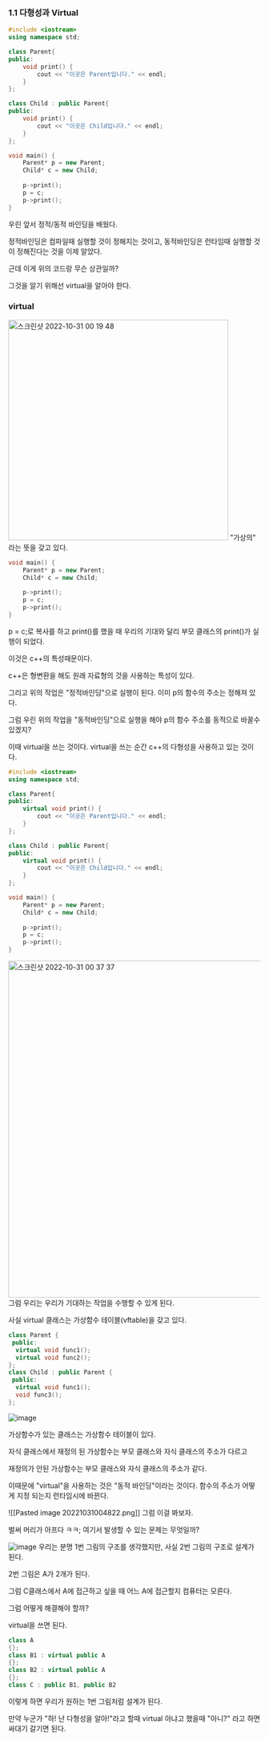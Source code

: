 ### 1.1 다형성과 Virtual
```cpp
#include <iostream>
using namespace std;

class Parent{
public:
    void print() {
        cout << "이곳은 Parent입니다." << endl;
    }
};

class Child : public Parent{
public:
    void print() {
        cout << "이곳은 Child입니다." << endl;
    }
};

void main() {
    Parent* p = new Parent;
    Child* c = new Child;
    
    p->print();
    p = c;
    p->print();
}
```
우린 앞서 정적/동적 바인딩을 배웠다.

정적바인딩은 컴파일때 실행할 것이 정해지는 것이고,
동적바인딩은 런타임때 실행할 것이 정해진다는 것을 이제 알았다.

근데 이게 위의 코드랑 무슨 상관일까?

그것을 알기 위해선 virtual을 알아야 한다.

### virtual
<img width="439" alt="스크린샷 2022-10-31 00 19 48" src="https://user-images.githubusercontent.com/81199906/198886651-9c2b5be2-6c19-491b-8c25-44dbef41e57e.png">
"가상의" 라는 뜻을 갖고 있다.


```cpp
void main() {
    Parent* p = new Parent;
    Child* c = new Child;
    
    p->print();
    p = c;
    p->print();
}
```
p = c;로 복사를 하고 
print()를 했을 때 우리의 기대와 달리 부모 클래스의 print()가 실행이 되었다.

이것은 c++의 특성때문이다.

c++은 형변환을 해도 원래 자료형의 것을 사용하는 특성이 있다.

그리고 위의 작업은 "정적바인딩"으로 실행이 된다.
이미 p의 함수의 주소는 정해져 있다.

그럼 우린 위의 작업을 "동적바인딩"으로 실행을 해야
p의 함수 주소를 동적으로 바꿀수 있겠지?

이때 virtual을 쓰는 것이다.
virtual을 쓰는 순간 c++의 다형성을 사용하고 있는 것이다.

```cpp
#include <iostream>
using namespace std;

class Parent{
public:
    virtual void print() {
        cout << "이곳은 Parent입니다." << endl;
    }
};

class Child : public Parent{
public:
    virtual void print() {
        cout << "이곳은 Child입니다." << endl;
    }
};

void main() {
    Parent* p = new Parent;
    Child* c = new Child;
    
    p->print();
    p = c;
    p->print();
}
```
<img width="671" alt="스크린샷 2022-10-31 00 37 37" src="https://user-images.githubusercontent.com/81199906/198887539-e12260a6-4528-4524-b197-ef13f1807751.png">
그럼 우리는 우리가 기대하는 작업을 수행할 수 있게 된다.

사실 virtual 클래스는 가상함수 테이블(vftable)을 갖고 있다.

```cpp
class Parent {
 public:
  virtual void func1();
  virtual void func2();
};
class Child : public Parent {
 public:
  virtual void func1();
  void func3();
};
```

![image](https://user-images.githubusercontent.com/81199906/198887782-808759e6-db79-4075-9980-af8c97c85701.png)

가상함수가 있는 클래스는 가상함수 테이블이 있다.

자식 클래스에서 재정의 된 가상함수는 
부모 클래스와 자식 클래스의 주소가 다르고

재정의가 안된 가상함수는
부모 클래스와 자식 클래스의 주소가 같다.

이때문에 "virtual"을 사용하는 것은 "동적 바인딩"이라는 것이다.
함수의 주소가 어떻게 지정 되는지 런타임시에 바뀐다.

![[Pasted image 20221031004822.png]]
그럼 이걸 봐보자.

벌써 머리가 아프다 ㅋㅋ;
여기서 발생할 수 있는 문제는 무엇일까?

![image](https://user-images.githubusercontent.com/81199906/198888170-211277db-a7e1-47c0-b89d-04d3e6058ce8.png)
우리는 분명 1번 그림의 구조를 생각했지만,
사실 2번 그림의 구조로 설계가 된다.

2번 그림은 A가 2개가 된다.

그럼 C클래스에서 A에 접근하고 싶을 때 어느 A에 접근할지 컴퓨터는 모른다.

그럼 어떻게 해결해야 할까?

virtual을 쓰면 된다.

```cpp
class A
{};
class B1 : virtual public A
{};
class B2 : virtual public A
{};
class C : public B1, public B2
```
이렇게 하면 우리가 원하는 1번 그림처럼 설계가 된다.


만약 누군가 "하! 난 다형성을 알아!"라고 할때
virtual 아냐고 했을때
"아니?"
라고 하면 싸대기 갈기면 된다.
